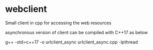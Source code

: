 # webclient
Small client in cpp for accessing the web resources

asynchronous version of client can be compiled with C++17 as below


g++ -std=c++17  -o urlclient_async urlclient_async.cpp -lpthread 
